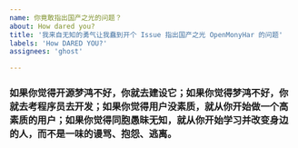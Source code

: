```yaml
---
name: 你竟敢指出国产之光的问题？
about: How dared you?
title: '我来自无知的勇气让我蠢到开个 Issue 指出国产之光 OpenMonyHar 的问题'
labels: 'How DARED YOU?'
assignees: 'ghost'

---
```


### 如果你觉得开源梦鸿不好，你就去建设它；如果你觉得梦鸿不好，你就去考程序员去开发；如果你觉得用户没素质，就从你开始做一个高素质的用户；如果你觉得同胞愚昧无知，就从你开始学习并改变身边的人，而不是一味的谩骂、抱怨、逃离。
